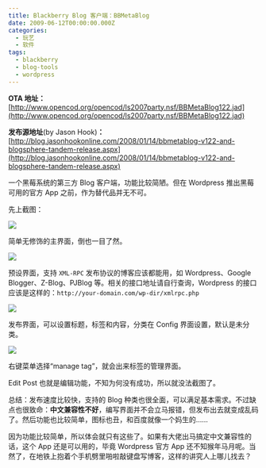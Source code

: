 ```yaml
---
title: Blackberry Blog 客户端：BBMetaBlog
date: 2009-06-12T00:00:00.000Z
categories:
  - 玩艺
  - 软件
tags:
  - blackberry
  - blog-tools
  - wordpress
---
```


**OTA 地址：**[http://www.opencod.org/opencod/ls2007party.nsf/BBMetaBlog122.jad](http://www.opencod.org/opencod/ls2007party.nsf/BBMetaBlog122.jad)  

**发布源地址**(by Jason Hook)**：**[http://blog.jasonhookonline.com/2008/01/14/bbmetablog-v122-and-blogsphere-tandem-release.aspx](http://blog.jasonhookonline.com/2008/01/14/bbmetablog-v122-and-blogsphere-tandem-release.aspx)

一个黑莓系统的第三方 Blog 客户端，功能比较简陋。但在 Wordpress 推出黑莓可用的官方 App 之前，作为替代品并无不可。

<!-- more -->

先上截图：

![](https://media.kaerozhi.com/2025/06/1163d0b11394556760d32e476fd06d81.jpg)

简单无修饰的主界面，倒也一目了然。

![](https://media.kaerozhi.com/2025/06/8a5e24ee0b44b4b683e5e8714ba6f454.jpg)

预设界面，支持 `XML-RPC` 发布协议的博客应该都能用，如 Wordpress、Google Blogger、Z-Blog、PJBlog 等。相关的接口地址请自行查询，Wordpress 的接口应该是这样的：`http://your-domain.com/wp-dir/xmlrpc.php`

![](https://media.kaerozhi.com/2025/06/8c230aab380cdcd38309b82cc5467124.jpg)

发布界面，可以设置标题，标签和内容，分类在 Config 界面设置，默认是未分类。

![](https://media.kaerozhi.com/2025/06/90b984b788462c3e2f5c6a78df26a01e.jpg)

右键菜单选择“manage tag”，就会出来标签的管理界面。

Edit Post 也就是编辑功能，不知为何没有成功，所以就没法截图了。

总结：发布速度比较快，支持的 Blog 种类也很全面，可以满足基本需求。不过缺点也很致命：**中文兼容性不好**，编写界面并不会立马报错，但发布出去就变成乱码了。然后功能也比较简单，图标也丑，和百度就像一个妈生的……

因为功能比较简单，所以体会就只有这些了。如果有大佬出马搞定中文兼容性的话，这个 App 还是可以用的，毕竟 Wordpress 官方 App 还不知猴年马月呢。当然了，在地铁上抱着个手机劈里啪啦敲键盘写博客，这样的讲究人上哪儿找去？
